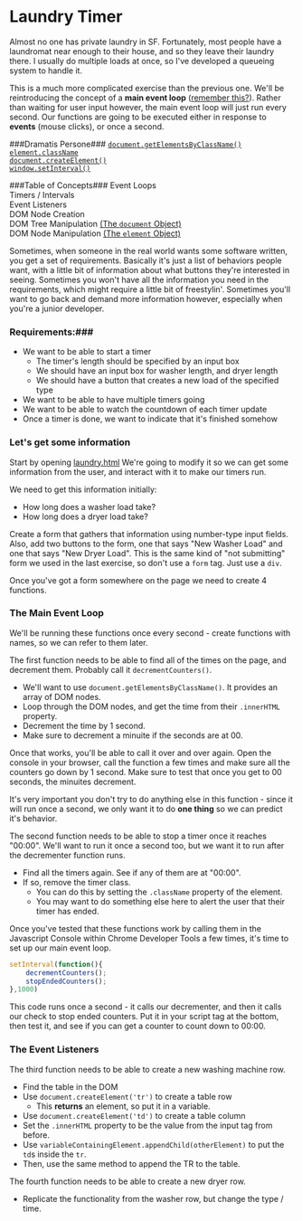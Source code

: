 Laundry Timer
=============

Almost no one has private laundry in SF. Fortunately, most people have a laundromat near enough to their house, and so they leave their laundry there. I usually do multiple loads at once, so I've developed a queueing system to handle it.  

This is a much more complicated exercise than the previous one. We'll be reintroducing the concept of a **main event loop** ([remember this?](https://github.com/hackbrightacademy/Hackbright-Curriculum/tree/master/Exercise01#introduction)). Rather than waiting for user input however, the main event loop will just run every second. Our functions are going to be executed either in response to **events** (mouse clicks), or once a second.

###Dramatis Persone###
[`document.getElementsByClassName()`](https://developer.mozilla.org/en-US/docs/Web/API/document.getElementsByClassName)  
[`element.className`](https://developer.mozilla.org/en-US/docs/Web/API/Element.className)  
[`document.createElement()`](https://developer.mozilla.org/en-US/docs/Web/API/document.createElement)  
[`window.setInterval()`](https://developer.mozilla.org/en-US/docs/Web/API/Window.setInterval)
  

###Table of Concepts###
Event Loops  
Timers / Intervals  
Event Listeners  
DOM Node Creation  
DOM Tree Manipulation [(The `document` Object)](https://developer.mozilla.org/en-US/docs/Web/API/document)  
DOM Node Manipulation  [(The `element` Object)](https://developer.mozilla.org/en-US/docs/Web/API/element)  




Sometimes, when someone in the real world wants some software written, you get a set of requirements. Basically it's just a list of behaviors people want, with a little bit of information about what buttons they're interested in seeing. Sometimes you won't have all the information you need in the requirements, which might require a little bit of freestylin'. Sometimes you'll want to go back and demand more information however, especially when you're a junior developer.  
### Requirements:###

- We want to be able to start a timer
	- The timer's length should be specified by an input box
	- We should have an input box for washer length, and dryer length
	- We should have a button that creates a new load of the specified type
- We want to be able to have multiple timers going
- We want to be able to watch the countdown of each timer update
- Once a timer is done, we want to indicate that it's finished somehow


### Let's get some information ###

Start by opening [laundry.html](https://github.com/hackbrightacademy/Javascript2/blob/master/laundry.html)
We're going to modify it so we can get some information from the user, and interact with it to make our timers run.

We need to get this information initially:
- How long does a washer load take?
- How long does a dryer load take?

Create a form that gathers that information using number-type input fields. Also, add two buttons to the form, one that says "New Washer Load" and one that says "New Dryer Load". This is the same kind of "not submitting" form we used in the last exercise, so don't use a `form` tag. Just use a `div`.  
  
Once you've got a form somewhere on the page we need to create 4 functions.  
  
### The Main Event Loop ###
We'll be running these functions once every second - create functions with names, so we can refer to them later.  

The first function needs to be able to find all of the times on the page, and decrement them. Probably call it `decrementCounters()`.    
- We'll want to use `document.getElementsByClassName()`. It provides an array of DOM nodes.  
- Loop through the DOM nodes, and get the time from their `.innerHTML` property.   
- Decrement the time by 1 second.  
- Make sure to decrement a minuite if the seconds are at 00.  

Once that works, you'll be able to call it over and over again. Open the console in your browser, call the function a few times and make sure all the counters go down by 1 second. Make sure to test that once you get to 00 seconds, the minuites decrement.

It's very important you don't try to do anything else in this function - since it will run once a second, we only want it to do **one thing** so we can predict it's behavior.

The second function needs to be able to stop a timer once it reaches "00:00". We'll want to run it once a second too, but we want it to run after the decrementer function runs.
- Find all the timers again. See if any of them are at "00:00".  
- If so, remove the timer class.   
	- You can do this by setting the `.className` property of the element.
	- You may want to do something else here to alert the user that their timer has ended.  


Once you've tested that these functions work by calling them in the Javascript Console within Chrome Developer Tools a few times, it's time to set up our main event loop.

```javascript
setInterval(function(){
	decrementCounters();
	stopEndedCounters();
},1000)
```

This code runs once a second - it calls our decrementer, and then it calls our check to stop ended counters. Put it in your script tag at the bottom, then test it, and see if you can get a counter to count down to 00:00.


### The Event Listeners ###

The third function needs to be able to create a new washing machine row. 
- Find the table in the DOM
- Use `document.createElement('tr')` to create a table row  
	- This **returns** an element, so put it in a variable.  
- Use `document.createElement('td')` to create a table column  
- Set the `.innerHTML` property to be the value from the input tag from before.  
- Use `variableContainingElement.appendChild(otherElement)` to put the `td`s inside the `tr`. 
- Then, use the same method to append the TR to the table.

The fourth function needs to be able to create a new dryer row.
- Replicate the functionality from the washer row, but change the type / time.


